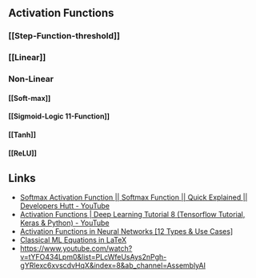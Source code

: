 
## Activation Functions

### [[Step-Function-threshold]]
### [[Linear]]
### Non-Linear
#### [[Soft-max]]
#### [[Sigmoid-Logic  11-Function]]
#### [[Tanh]]
#### [[ReLU]]


## Links
-  [Softmax Activation Function || Softmax Function || Quick Explained || Developers Hutt - YouTube](https://www.youtube.com/watch?v=8ah-qhvaQqU&t=12s) 
- [Activation Functions | Deep Learning Tutorial 8 (Tensorflow Tutorial, Keras & Python) - YouTube](https://www.youtube.com/watch?v=icZItWxw7AI)
- [Activation Functions in Neural Networks [12 Types & Use Cases]](https://www.v7labs.com/blog/neural-networks-activation-functions)
- [Classical ML Equations in LaTeX](https://blmoistawinde.github.io/ml_equations_latex/)
- https://www.youtube.com/watch?v=tYFO434Lpm0&list=PLcWfeUsAys2nPgh-gYRlexc6xvscdvHqX&index=8&ab_channel=AssemblyAI

